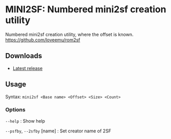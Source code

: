 MINI2SF: Numbered mini2sf creation utility
==========================================

Numbered mini2sf creation utility, where the offset is known.
<https://github.com/loveemu/rom2sf>

Downloads
---------

- [Latest release](https://github.com/loveemu/mini2sf/releases/latest)

Usage
-----

Syntax: `mini2sf <Base name> <Offset> <Size> <Count>`

### Options ###

`--help`
  : Show help

`--psfby`, `--2sfby` [name]
  : Set creator name of 2SF
